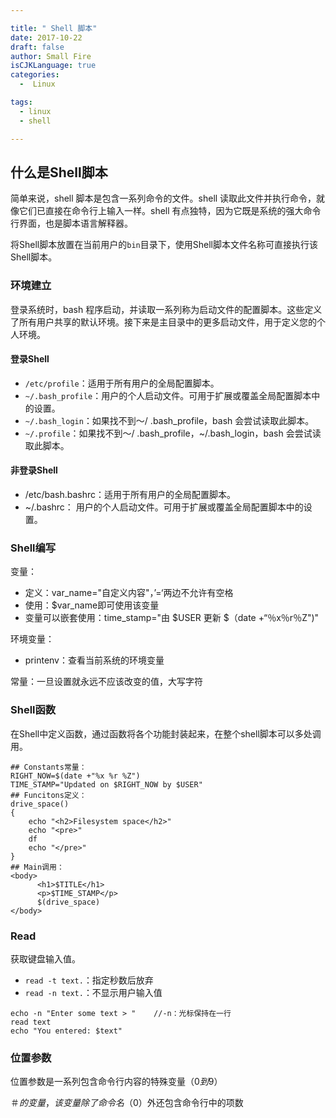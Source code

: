 ```yaml
---

title: " Shell 脚本"
date: 2017-10-22
draft: false
author: Small Fire
isCJKLanguage: true
categories: 
  -  Linux

tags: 
  - linux
  - shell

---
```


## 什么是Shell脚本 ##
   简单来说，shell 脚本是包含一系列命令的文件。shell 读取此文件并执行命令，就像它们已直接在命令行上输入一样。shell 有点独特，因为它既是系统的强大命令行界面，也是脚本语言解释器。

   将Shell脚本放置在当前用户的`bin`目录下，使用Shell脚本文件名称可直接执行该Shell脚本。

### 环境建立 ###
   登录系统时，bash 程序启动，并读取一系列称为启动文件的配置脚本。这些定义了所有用户共享的默认环境。接下来是主目录中的更多启动文件，用于定义您的个人环境。

#### 登录Shell ####

   - `/etc/profile`：适用于所有用户的全局配置脚本。
   - `~/.bash_profile`：用户的个人启动文件。可用于扩展或覆盖全局配置脚本中的设置。
   - `~/.bash_login`：如果找不到〜/ .bash_profile，bash 会尝试读取此脚本。
   - `~/.profile`：如果找不到〜/ .bash_profile，~/.bash_login，bash 会尝试读取此脚本。

#### 非登录Shell ####

  - /etc/bash.bashrc：适用于所有用户的全局配置脚本。
  - ~/.bashrc： 用户的个人启动文件。可用于扩展或覆盖全局配置脚本中的设置。

### Shell编写 ###
变量：

  - 定义：var_name="自定义内容"，’=‘两边不允许有空格
  - 使用：$var_name即可使用该变量
  - 变量可以嵌套使用：time_stamp="由 $USER 更新 $（date +“％x％r％Z")"

环境变量：

 - printenv：查看当前系统的环境变量

常量：一旦设置就永远不应该改变的值，大写字符

### Shell函数 ###
在Shell中定义函数，通过函数将各个功能封装起来，在整个shell脚本可以多处调用。

```JS
## Constants常量：
RIGHT_NOW=$(date +"%x %r %Z")
TIME_STAMP="Updated on $RIGHT_NOW by $USER"
## Funcitons定义：
drive_space()
{
    echo "<h2>Filesystem space</h2>"
    echo "<pre>"
    df
    echo "</pre>"
}
## Main调用：
<body>
      <h1>$TITLE</h1>
      <p>$TIME_STAMP</p>
      $(drive_space)
</body>

```
### Read
获取键盘输入值。

- `read -t text.`：指定秒数后放弃
- `read -n text.`：不显示用户输入值

```JS
echo -n "Enter some text > "    //-n：光标保持在一行
read text
echo "You entered: $text"
```
### 位置参数
位置参数是一系列包含命令行内容的特殊变量（$0到$9）

$＃的变量，该变量 除了命令名（$0）外还包含命令行中的项数